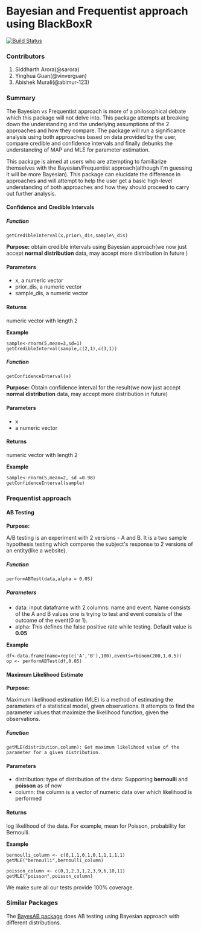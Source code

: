 # Bayesian and Frequentist approach using BlackBoxR
[![Build Status](https://travis-ci.org/UBC-MDS/BlackBoxR.svg?branch=master)](https://travis-ci.org/UBC-MDS/BlackBoxR)

### Contributors

1. Siddharth Arora(@sarora)
2. Yinghua Guan(@vinverguan)
3. Abishek Murali(@abimur-123)

### Summary

The Bayesian vs Frequentist approach is more of a philosophical debate which this package will not delve into. This package attempts at breaking down the understanding and the underlying assumptions of the 2 approaches and how they compare. The package will run a significance analysis using both approaches based on data provided by the user, compare credible and confidence intervals and finally debunks the understanding of MAP and MLE for parameter estimation.

This package is aimed at users who are attempting to familiarize themselves with the Bayesian/Frequentist approach(although I'm guessing it will be more Bayesian). This package can elucidate the difference in approaches and will attempt to help the user get a basic high-level understanding of both approaches and how they should proceed to carry out further analysis.


#### Confidence and Credible Intervals

##### Function
`getCredibleInterval(x,prior\_dis,sample\_dis)`

**Purpose:** obtain credible intervals using Bayesian approach(we now just accept **normal distribution** data, may accept more distribution in future )  

#### Parameters

* x, a numeric vector  
* prior\_dis, a numeric vector  
* sample\_dis, a numeric vector

#### Returns   
numeric vector with length 2

**Example**   

```
sample<-rnorm(5,mean=3,sd=1)
getCredibleInterval(sample,c(2,1),c(3,1))
```

##### Function

`getConfidenceInterval(x)`

**Purpose:** Obtain confidence interval for the result(we now just accept **normal distribution** data, may accept more distribution in future)

#### Parameters
* x
* a numeric vector  

#### Returns    
numeric vector with length 2

**Example**   

```
sample<-rnorm(5,mean=2, sd =0.98)
getConfidenceInterval(sample)
```

### Frequentist approach

#### AB Testing

**Purpose:**

A/B testing is an experiment with 2 versions - A and B. It is a two sample hypothesis testing which compares the subject's response to 2 versions of an entity(like a website).

##### Function
`performABTest(data,alpha = 0.05)`

##### Parameters
- data: input dataframe with 2 columns: name and event. Name consists of the A and B values one is trying to test and event consists of the outcome of the event(0 or 1).
- alpha: This defines the false positive rate while testing. Default value is **0.05**

**Example**   

```
df<-data.frame(name=rep(c('A','B'),100),events=rbinom(200,1,0.5))
op <- performABTest(df,0.05)
```

#### Maximum Likelihood Estimate

**Purpose:**

Maximum likelihood estimation (MLE) is a method of estimating the parameters of a statistical model, given observations. It attempts to find the parameter values that maximize the likelihood function, given the observations.

##### Function

`getMLE(distribution,column): Get maximum likelihood value of the parameter for a given distribution.`

#### Parameters
- distribution: type of distribution of the data: Supporting **bernoulli** and **poisson** as of now
- column: the column is a vector of numeric data over which likelihood is performed

#### Returns
log likelihood of the data. For example, mean for Poisson, probability for Bernoulli.

**Example**   

```
bernoulli_column <- c(0,1,1,0,1,0,1,1,1,1,1)
getMLE("bernoulli",bernoulli_column)

poisson_column <- c(0,1,2,3,1,2,3,9,6,10,11)
getMLE("poisson",poisson_column)
```

We make sure all our tests provide 100% coverage. 

### Similar Packages

The [BayesAB package](https://cran.r-project.org/web/packages/bayesAB/index.html) does AB testing using Bayesian approach with different distributions.
